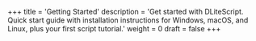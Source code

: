 +++
title = 'Getting Started'
description = 'Get started with DLiteScript. Quick start guide with installation instructions for Windows, macOS, and Linux, plus your first script tutorial.'
weight = 0
draft = false
+++

